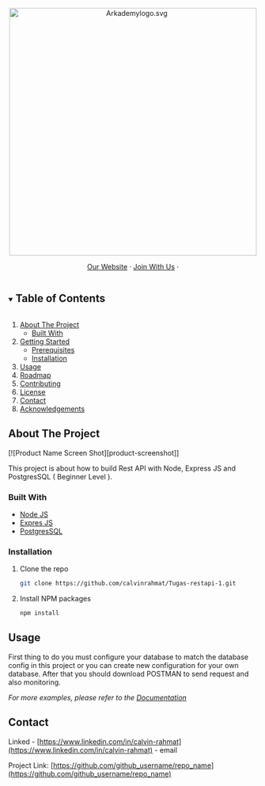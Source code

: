 <p align="center"><img src="https://www.arkademy.com/img/logo%20arkademy.1c82cf5c.svg" width="500px" alt="Arkademylogo.svg" /></p>

<p align="center">
    <a href="https://www.arkademy.com/" target="blank">Our Website</a>
    ·
    <a href="https://www.arkademy.com/auth/signup">Join With Us</a>
    ·
</p>

<!-- TABLE OF CONTENTS -->
<details open="open">
  <summary><h2 style="display: inline-block">Table of Contents</h2></summary>
  <ol>
    <li>
      <a href="#about-the-project">About The Project</a>
      <ul>
        <li><a href="#built-with">Built With</a></li>
      </ul>
    </li>
    <li>
      <a href="#getting-started">Getting Started</a>
      <ul>
        <li><a href="#prerequisites">Prerequisites</a></li>
        <li><a href="#installation">Installation</a></li>
      </ul>
    </li>
    <li><a href="#usage">Usage</a></li>
    <li><a href="#roadmap">Roadmap</a></li>
    <li><a href="#contributing">Contributing</a></li>
    <li><a href="#license">License</a></li>
    <li><a href="#contact">Contact</a></li>
    <li><a href="#acknowledgements">Acknowledgements</a></li>
  </ol>
</details>

<!-- ABOUT THE PROJECT -->

## About The Project

[![Product Name Screen Shot][product-screenshot]]

This project is about how to build Rest API with Node, Express JS and PostgresSQL ( Beginner Level ).

### Built With

- [Node JS](https://nodejs.org/en/)
- [Expres JS](https://expressjs.com/)
- [PostgresSQL](https://www.postgresql.org/)

### Installation

1. Clone the repo
   ```sh
   git clone https://github.com/calvinrahmat/Tugas-restapi-1.git
   ```
2. Install NPM packages
   ```sh
   npm install
   ```

<!-- USAGE EXAMPLES -->

## Usage

First thing to do you must configure your database to match the database config in this project or you can create new configuration for your own database. After that you should download POSTMAN to send request and also monitoring.

_For more examples, please refer to the [Documentation](https://example.com)_

<!-- CONTACT -->

## Contact

Linked - [https://www.linkedin.com/in/calvin-rahmat](https://www.linkedin.com/in/calvin-rahmat) - email

Project Link: [https://github.com/github_username/repo_name](https://github.com/github_username/repo_name)
